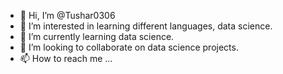 - 👋 Hi, I’m @Tushar0306
- 👀 I’m interested in learning different languages, data science.
- 🌱 I’m currently learning data science.
- 💞️ I’m looking to collaborate on data science projects.
- 📫 How to reach me ...

<!---
Tushar0306/Tushar0306 is a ✨ special ✨ repository because its `README.md` (this file) appears on your GitHub profile.
You can click the Preview link to take a look at your changes.
--->
